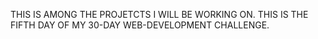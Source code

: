 THIS IS AMONG THE PROJETCTS I WILL BE WORKING ON. THIS IS THE FIFTH DAY OF MY 30-DAY WEB-DEVELOPMENT CHALLENGE.
